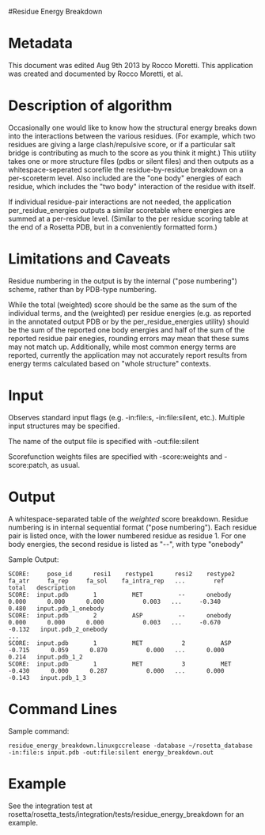 #Residue Energy Breakdown

Metadata
========

This document was edited Aug 9th 2013 by Rocco Moretti. This application was created and documented by Rocco Moretti, et al.

Description of algorithm
========================

Occasionally one would like to know how the structural energy breaks down into the interactions between the various residues. (For example, which two residues are giving a large clash/repulsive score, or if a particular salt bridge is contributing as much to the score as you think it might.) This utility takes one or more structure files (pdbs or silent files) and then outputs as a whitespace-seperated scorefile the residue-by-residue breakdown on a per-scoreterm level. Also included are the "one body" energies of each residue, which includes the "two body" interaction of the residue with itself.

If individual residue-pair interactions are not needed, the application per\_residue\_energies outputs a similar scoretable where energies are summed at a per-residue level. (Similar to the per residue scoring table at the end of a Rosetta PDB, but in a conveniently formatted form.)

Limitations and Caveats
=======================

Residue numbering in the output is by the internal ("pose numbering") scheme, rather than by PDB-type numbering.

While the total (weighted) score should be the same as the sum of the individual terms, and the (weighted) per residue energies (e.g. as reported in the annotated output PDB or by the per\_residue\_energies utility) should be the sum of the reported one body energies and half of the sum of the reported residue pair enegies, rounding errors may mean that these sums may not match up. Additionally, while most common energy terms are reported, currently the application may not accurately report results from energy terms calculated based on "whole structure" contexts.

Input
=====

Observes standard input flags (e.g. -in:file:s, -in:file:silent, etc.). Multiple input structures may be specified.

The name of the output file is specified with -out:file:silent

Scorefunction weights files are specified with -score:weights and -score:patch, as usual.

Output
===============

A whitespace-separated table of the *weighted* score breakdown. Residue numbering is in internal sequential format ("pose numbering"). Each residue pair is listed once, with the lower numbered residue as residue 1. For one body energies, the second residue is listed as "--", with type "onebody"

Sample Output:

```
SCORE:     pose_id      resi1    restype1      resi2    restype2     fa_atr     fa_rep     fa_sol    fa_intra_rep   ...        ref      total   description
SCORE:  input.pdb       1          MET          --      onebody       0.000      0.000      0.000           0.003   ...     -0.340      0.480   input.pdb_1_onebody
SCORE:  input.pdb       2          ASP          --      onebody       0.000      0.000      0.000           0.003   ...     -0.670     -0.132   input.pdb_2_onebody
...
SCORE:  input.pdb       1          MET           2          ASP      -0.715      0.059      0.870           0.000   ...      0.000      0.214   input.pdb_1_2
SCORE:  input.pdb       1          MET           3          MET      -0.430      0.000      0.287           0.000   ...      0.000     -0.143   input.pdb_1_3
```

Command Lines
====================

Sample command:

```
residue_energy_breakdown.linuxgccrelease -database ~/rosetta_database -in:file:s input.pdb -out:file:silent energy_breakdown.out
```

Example
=======

See the integration test at rosetta/rosetta\_tests/integration/tests/residue\_energy\_breakdown for an example.

